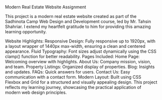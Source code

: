 Modern Real Estate Website Assignment

This project is a modern real estate website created as part of the Sadhinota Camp Web Design and Development course, led by Mr. Tahsin Shahriar. I extend my heartfelt gratitude to him for providing this amazing learning opportunity.

Website Highlights:
Responsive Design: Fully responsive up to 1920px, with a layout wrapper of 1440px max-width, ensuring a clean and centered appearance.
Fluid Typography: Font sizes adjust dynamically using the CSS clamp() function for better readability.
Pages Included:
Home Page: Welcoming overview with highlights.
About Us: Company mission, vision, and team.
Property Listings: Organized display of properties.
Blog: Insights and updates.
FAQs: Quick answers for users.
Contact Us: Easy communication with a contact form.
Modern Layout: Built using CSS Flexbox and Grid for a structured and visually appealing design.
This project reflects my learning journey, showcasing the practical application of modern web design principles.

